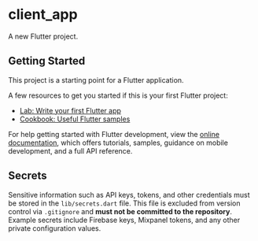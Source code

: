 # client_app

A new Flutter project.

## Getting Started

This project is a starting point for a Flutter application.

A few resources to get you started if this is your first Flutter project:

- [Lab: Write your first Flutter app](https://docs.flutter.dev/get-started/codelab)
- [Cookbook: Useful Flutter samples](https://docs.flutter.dev/cookbook)

For help getting started with Flutter development, view the
[online documentation](https://docs.flutter.dev/), which offers tutorials,
samples, guidance on mobile development, and a full API reference.

## Secrets

Sensitive information such as API keys, tokens, and other credentials must be stored in the `lib/secrets.dart` file. This file is excluded from version control via `.gitignore` and **must not be committed to the repository**. Example secrets include Firebase keys, Mixpanel tokens, and any other private configuration values.

